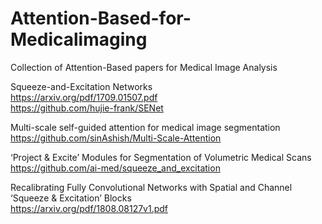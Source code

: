 # Attention-Based-for-Medicalimaging
Collection of Attention-Based papers for Medical Image Analysis 

Squeeze-and-Excitation Networks  
https://arxiv.org/pdf/1709.01507.pdf  
https://github.com/hujie-frank/SENet

Multi-scale self-guided attention for medical image segmentation  
https://github.com/sinAshish/Multi-Scale-Attention

‘Project & Excite’ Modules for Segmentation of Volumetric Medical Scans  
https://github.com/ai-med/squeeze_and_excitation

Recalibrating Fully Convolutional Networks with Spatial and Channel ‘Squeeze & Excitation’ Blocks  
https://arxiv.org/pdf/1808.08127v1.pdf
